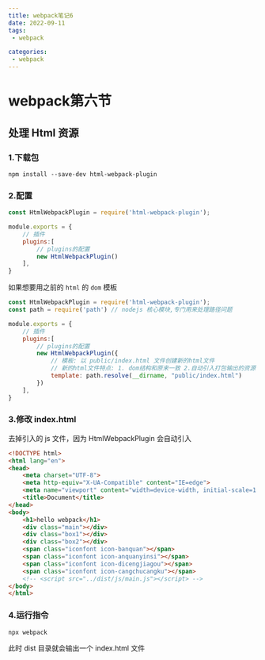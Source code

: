 ```yaml
---
title: webpack笔记6
date: 2022-09-11
tags:
 - webpack

categories:
 - webpack
---
```


# webpack第六节



## 处理 Html 资源



### 1.下载包

```
npm install --save-dev html-webpack-plugin
```

### 2.配置

```javascript
const HtmlWebpackPlugin = require('html-webpack-plugin');

module.exports = {
    // 插件
    plugins:[
        // plugins的配置
        new HtmlWebpackPlugin()
    ],
}
```

如果想要用之前的 `html` 的 `dom` 模板

```javascript
const HtmlWebpackPlugin = require('html-webpack-plugin');
const path = require('path') // nodejs 核心模块,专门用来处理路径问题

module.exports = {
    // 插件
    plugins:[
        // plugins的配置
        new HtmlWebpackPlugin({
            // 模板: 以 public/index.html 文件创建新的html文件
            // 新的html文件特点: 1. dom结构和原来一致 2.自动引入打包输出的资源
            template: path.resolve(__dirname, "public/index.html")
        })
    ],
}
```

### 3.修改 index.html

去掉引入的 js 文件，因为 HtmlWebpackPlugin 会自动引入

```html
<!DOCTYPE html>
<html lang="en">
<head>
    <meta charset="UTF-8">
    <meta http-equiv="X-UA-Compatible" content="IE=edge">
    <meta name="viewport" content="width=device-width, initial-scale=1.0">
    <title>Document</title>
</head>
<body>
    <h1>hello webpack</h1>
    <div class="main"></div>
    <div class="box1"></div>
    <div class="box2"></div>
    <span class="iconfont icon-banquan"></span>
    <span class="iconfont icon-anquanyinsi"></span>
    <span class="iconfont icon-dicengjiagou"></span>
    <span class="iconfont icon-cangchucangku"></span>
    <!-- <script src="../dist/js/main.js"></script> -->
</body>
</html>
```

### 4.运行指令

```
npx webpack
```

此时 dist 目录就会输出一个 index.html 文件